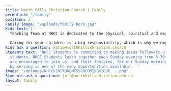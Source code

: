 ```yaml
---
title: North Hills Christian Church | Family
permalink: "/family"
position: 3
Family image: "/uploads/family-hero.jpg"
Kids text: |-
  Teaching Team at NHCC is dedicated to the physical, spiritual and emotional care of children from birth through 5th grade. Our goal is to provide Biblical teaching and experiences that will encourage children to develop lifelong relationships with Jesus Christ. It is our desire to develop individuals who display Christ like character, understand a Biblical worldview, and demonstrate hearts of service.

  Caring for your children is a big responsibility, which is why we employ a national background check company to assure the safety of all teaching volunteers over the age of 18.
Kids ask a question: katie@northhillschristian.church
Students text: 'NHCC Students is committed to making Jesus followers of 6th-12th grade
  students. NHCC Students learn together each Sunday evening from 6:30-8pm. Students
  are encouraged to join us, and their families, for our Sunday morning worship, or
  by serving in one of the many opportunities available.  '
image: "/uploads/NHCC%20STUDENTS%20COMING%20UP....png"
Students ask a question: jeff@northhillschristian.church
layout: family
---
```


